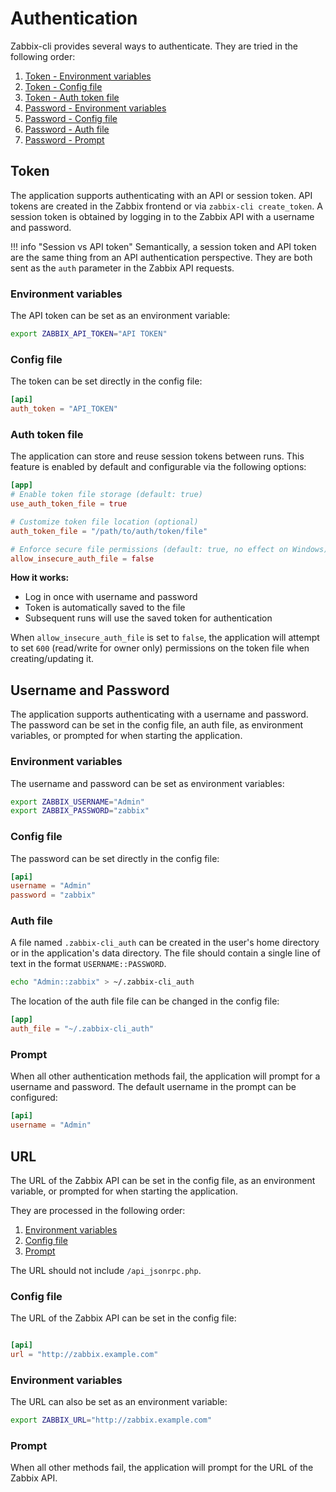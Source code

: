 # Authentication

Zabbix-cli provides several ways to authenticate. They are tried in the following order:

1. [Token - Environment variables](#environment-variables)
1. [Token - Config file](#config-file)
1. [Token - Auth token file](#auth-token-file)
1. [Password - Environment variables](#environment-variables_1)
1. [Password - Config file](#config-file_1)
1. [Password - Auth file](#auth-file)
1. [Password - Prompt](#prompt)

## Token

The application supports authenticating with an API or session token. API tokens are created in the Zabbix frontend or via `zabbix-cli create_token`. A session token is obtained by logging in to the Zabbix API with a username and password.

!!! info "Session vs API token"
    Semantically, a session token and API token are the same thing from an API authentication perspective. They are both sent as the `auth` parameter in the Zabbix API requests.

### Environment variables

The API token can be set as an environment variable:

```bash
export ZABBIX_API_TOKEN="API TOKEN"
```

### Config file

The token can be set directly in the config file:

```toml
[api]
auth_token = "API_TOKEN"
```

### Auth token file

The application can store and reuse session tokens between runs. This feature is enabled by default and configurable via the following options:

```toml
[app]
# Enable token file storage (default: true)
use_auth_token_file = true

# Customize token file location (optional)
auth_token_file = "/path/to/auth/token/file"

# Enforce secure file permissions (default: true, no effect on Windows)
allow_insecure_auth_file = false
```

**How it works:**

- Log in once with username and password
- Token is automatically saved to the file
- Subsequent runs will use the saved token for authentication

When `allow_insecure_auth_file` is set to `false`, the application will attempt to set `600` (read/write for owner only) permissions on the token file when creating/updating it.

## Username and Password

The application supports authenticating with a username and password. The password can be set in the config file, an auth file, as environment variables, or prompted for when starting the application.

### Environment variables

The username and password can be set as environment variables:

```bash
export ZABBIX_USERNAME="Admin"
export ZABBIX_PASSWORD="zabbix"
```

### Config file

The password can be set directly in the config file:

```toml
[api]
username = "Admin"
password = "zabbix"
```

### Auth file

A file named `.zabbix-cli_auth` can be created in the user's home directory or in the application's data directory. The file should contain a single line of text in the format `USERNAME::PASSWORD`.

```bash
echo "Admin::zabbix" > ~/.zabbix-cli_auth
```

The location of the auth file file can be changed in the config file:

```toml
[app]
auth_file = "~/.zabbix-cli_auth"
```

### Prompt

When all other authentication methods fail, the application will prompt for a username and password. The default username in the prompt can be configured:

```toml
[api]
username = "Admin"
```

## URL

The URL of the Zabbix API can be set in the config file, as an environment variable, or prompted for when starting the application.

They are processed in the following order:

1. [Environment variables](#environment-variables_2)
1. [Config file](#config-file_2)
1. [Prompt](#prompt_1)

The URL should not include `/api_jsonrpc.php`.

### Config file

The URL of the Zabbix API can be set in the config file:

```toml

[api]
url = "http://zabbix.example.com"
```

### Environment variables

The URL can also be set as an environment variable:

```bash
export ZABBIX_URL="http://zabbix.example.com"
```

### Prompt

When all other methods fail, the application will prompt for the URL of the Zabbix API.
